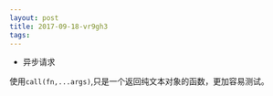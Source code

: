 ```yaml
---
layout: post
title: 2017-09-18-vr9gh3
tags:
---
```


* 异步请求


使用`call(fn,...args)`,只是一个返回纯文本对象的函数，更加容易测试。

